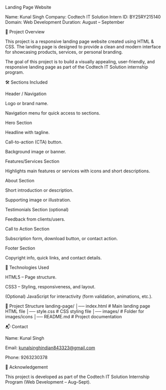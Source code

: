 Landing Page Website

Name: Kunal Singh
Company: Codtech IT Solution
Intern ID: BY25RY215140
Domain: Web Development
Duration: August – September

📌 Project Overview

This project is a responsive landing page website created using HTML & CSS.
The landing page is designed to provide a clean and modern interface for showcasing products, services, or personal branding.

The goal of this project is to build a visually appealing, user-friendly, and responsive landing page as part of the Codtech IT Solution internship program.

🛠 Sections Included

Header / Navigation

Logo or brand name.

Navigation menu for quick access to sections.

Hero Section

Headline with tagline.

Call-to-action (CTA) button.

Background image or banner.

Features/Services Section

Highlights main features or services with icons and short descriptions.

About Section

Short introduction or description.

Supporting image or illustration.

Testimonials Section (optional)

Feedback from clients/users.

Call to Action Section

Subscription form, download button, or contact action.

Footer Section

Copyright info, quick links, and contact details.

🚀 Technologies Used

HTML5 – Page structure.

CSS3 – Styling, responsiveness, and layout.

(Optional) JavaScript for interactivity (form validation, animations, etc.).

📂 Project Structure
landing-page/
│── index.html        # Main landing page HTML file
│── style.css         # CSS styling file
│── images/           # Folder for images/icons
│── README.md         # Project documentation


📬 Contact

Name: Kunal Singh

Email: kunalsinghindian843323@gmail.com

Phone: 9263230378

🔖 Acknowledgement

This project is developed as part of the Codtech IT Solution Internship Program (Web Development – Aug–Sept).
